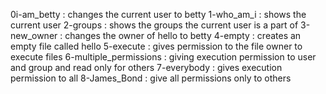 0i-am_betty : changes the current user to betty
1-who_am_i : shows the current user
2-groups : shows the groups the current user is a part of
3-new_owner : changes the owner of hello to betty
4-empty : creates an empty file called hello
5-execute : gives permission to the file owner to execute files
6-multiple_permissions : giving execution permission to user and group and read only for others
7-everybody : gives execution permission to all
8-James_Bond : give all permissions only to others

